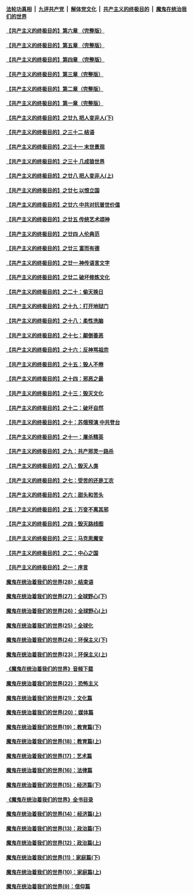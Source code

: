 ####  [法轮功真相](../../../../basic/blob/master/README.md?t=09030926) &nbsp;|&nbsp; [九评共产党](../../../../9ping.md/blob/master/README.md?t=09030926) &nbsp;|&nbsp; [解体党文化](../../../../jtdwh.md/blob/master/README.md?t=09030926)  &nbsp;|&nbsp; [共产主义的终极目的](../../../../gczydzjmd.md/blob/master/README.md?t=09030926) &nbsp;|&nbsp; [魔鬼在统治我们的世界](../../../../mgztzwmdsj.md/blob/master/README.md?t=09030926) 

#### [【共产主义的终极目的】第六章 （完整版）](../pages/nsc422/n11428913.md?t=09030926) 

#### [【共产主义的终极目的】第五章 （完整版）](../pages/nsc422/n11428912.md?t=09030926) 

#### [【共产主义的终极目的】第四章 （完整版）](../pages/nsc422/n11428907.md?t=09030926) 

#### [【共产主义的终极目的】第三章（完整版）](../pages/nsc422/n11428848.md?t=09030926) 

#### [【共产主义的终极目的】第二章（完整版）](../pages/nsc422/n11428831.md?t=09030926) 

#### [【共产主义的终极目的】第一章（完整版）](../pages/nsc422/n11417651.md?t=09030926) 

#### [【共产主义的终极目的】之廿九 把人变非人(下)](../pages/nsc422/n11344140.md?t=09030926) 

#### [【共产主义的终极目的】之三十二 结语](../pages/nsc422/n11360535.md?t=09030926) 

#### [【共产主义的终极目的】之三十一 末世景观](../pages/nsc422/n11351129.md?t=09030926) 

#### [【共产主义的终极目的】之三十 几成狼世界](../pages/nsc422/n11348280.md?t=09030926) 

#### [【共产主义的终极目的】之廿八 把人变非人(上)](../pages/nsc422/n11340492.md?t=09030926) 

#### [【共产主义的终极目的】之廿七 以恨立国](../pages/nsc422/n11336944.md?t=09030926) 

#### [【共产主义的终极目的】之廿六 中共对抗普世价值](../pages/nsc422/n11324785.md?t=09030926) 

#### [【共产主义的终极目的】之廿五 传统艺术颂神](../pages/nsc422/n11296396.md?t=09030926) 

#### [【共产主义的终极目的】之廿四 人伦典范](../pages/nsc422/n11296397.md?t=09030926) 

#### [【共产主义的终极目的】之廿三 富而有德](../pages/nsc422/n11283598.md?t=09030926) 

#### [【共产主义的终极目的】之廿一 神传语言文字](../pages/nsc422/n11263265.md?t=09030926) 

#### [【共产主义的终极目的】之廿二 破坏修炼文化](../pages/nsc422/n11245728.md?t=09030926) 

#### [【共产主义的终极目的】之二十：偷天换日](../pages/nsc422/n11238846.md?t=09030926) 

#### [【共产主义的终极目的】之十九：打开地狱门](../pages/nsc422/n11206376.md?t=09030926) 

#### [【共产主义的终极目的】之十八：柔性洗脑](../pages/nsc422/n11199994.md?t=09030926) 

#### [【共产主义的终极目的】之十七：颠倒善恶](../pages/nsc422/n11179782.md?t=09030926) 

#### [【共产主义的终极目的】之十六：反神骂祖宗](../pages/nsc422/n11166798.md?t=09030926) 

#### [【共产主义的终极目的】之十五：毁人不倦](../pages/nsc422/n11166792.md?t=09030926) 

#### [【共产主义的终极目的】之十四：邪恶之最](../pages/nsc422/n11150249.md?t=09030926) 

#### [【共产主义的终极目的】之十三：毁灭文化](../pages/nsc422/n11135227.md?t=09030926) 

#### [【共产主义的终极目的】之十二：破坏自然](../pages/nsc422/n11135214.md?t=09030926) 

#### [【共产主义的终极目的】之十：苏俄预演 中共登台](../pages/nsc422/n11118424.md?t=09030926) 

#### [【共产主义的终极目的】之十一：屠杀精英](../pages/nsc422/n11118442.md?t=09030926) 

#### [【共产主义的终极目的】之九：共产邪灵一路杀](../pages/nsc422/n11114139.md?t=09030926) 

#### [【共产主义的终极目的】之八：毁灭人类](../pages/nsc422/n11108503.md?t=09030926) 

#### [【共产主义的终极目的】之七：受苦的还是工农](../pages/nsc422/n11101809.md?t=09030926) 

#### [【共产主义的终极目的】之六：甜头和苦头](../pages/nsc422/n11096971.md?t=09030926) 

#### [【共产主义的终极目的】之五：万变不离其邪](../pages/nsc422/n11091285.md?t=09030926) 

#### [【共产主义的终极目的】之四：毁灭路线图](../pages/nsc422/n11086284.md?t=09030926) 

#### [【共产主义的终极目的】之三：马克思魔变](../pages/nsc422/n11061941.md?t=09030926) 

#### [【共产主义的终极目的】之二：中心之国](../pages/nsc422/n11047728.md?t=09030926) 

#### [【共产主义的终极目的】之一：序言](../pages/nsc422/n11086077.md?t=09030926) 

#### [魔鬼在统治着我们的世界(28)：结束语](../pages/nsc422/n10936246.md?t=09030926) 

#### [魔鬼在统治着我们的世界(27)：全球野心(下)](../pages/nsc422/n10928319.md?t=09030926) 

#### [魔鬼在统治着我们的世界(26)：全球野心(上)](../pages/nsc422/n10900318.md?t=09030926) 

#### [魔鬼在统治着我们的世界(25)：全球化](../pages/nsc422/n10788205.md?t=09030926) 

#### [魔鬼在统治着我们的世界(24)：环保主义(下)](../pages/nsc422/n10695307.md?t=09030926) 

#### [魔鬼在统治着我们的世界(23)：环保主义(上)](../pages/nsc422/n10688613.md?t=09030926) 

#### [《魔鬼在统治着我们的世界》音频下载](../pages/nsc422/n10635553.md?t=09030926) 

#### [魔鬼在统治着我们的世界(22)：恐怖主义](../pages/nsc422/n10614727.md?t=09030926) 

#### [魔鬼在统治着我们的世界(21)：文化篇](../pages/nsc422/n10597706.md?t=09030926) 

#### [魔鬼在统治着我们的世界(20)：媒体篇](../pages/nsc422/n10586579.md?t=09030926) 

#### [魔鬼在统治着我们的世界(19)：教育篇(下)](../pages/nsc422/n10564808.md?t=09030926) 

#### [魔鬼在统治着我们的世界(18)：教育篇(上)](../pages/nsc422/n10526970.md?t=09030926) 

#### [魔鬼在统治着我们的世界(17)：艺术篇](../pages/nsc422/n10499093.md?t=09030926) 

#### [魔鬼在统治着我们的世界(16)：法律篇](../pages/nsc422/n10485969.md?t=09030926) 

#### [魔鬼在统治着我们的世界(15)：经济篇(下)](../pages/nsc422/n10469975.md?t=09030926) 

#### [《魔鬼在统治着我们的世界》全书目录](../pages/nsc422/n10464261.md?t=09030926) 

#### [魔鬼在统治着我们的世界(14)：经济篇(上)](../pages/nsc422/n10457370.md?t=09030926) 

#### [魔鬼在统治着我们的世界(13)：政治篇(下)](../pages/nsc422/n10448270.md?t=09030926) 

#### [魔鬼在统治着我们的世界(12)：政治篇(上)](../pages/nsc422/n10444576.md?t=09030926) 

#### [魔鬼在统治着我们的世界(11)：家庭篇(下)](../pages/nsc422/n10440961.md?t=09030926) 

#### [魔鬼在统治着我们的世界(10)：家庭篇(上)](../pages/nsc422/n10435448.md?t=09030926) 

#### [魔鬼在统治着我们的世界(9)：信仰篇](../pages/nsc422/n10432159.md?t=09030926) 

